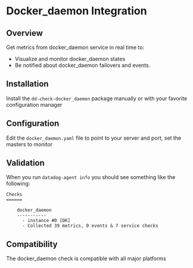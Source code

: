# Docker_daemon Integration

## Overview

Get metrics from docker_daemon service in real time to:

* Visualize and monitor docker_daemon states
* Be notified about docker_daemon failovers and events.

## Installation

Install the `dd-check-docker_daemon` package manually or with your favorite configuration manager

## Configuration

Edit the `docker_daemon.yaml` file to point to your server and port, set the masters to monitor

## Validation

When you run `datadog-agent info` you should see something like the following:

    Checks
    ======

        docker_daemon
        -----------
          - instance #0 [OK]
          - Collected 39 metrics, 0 events & 7 service checks

## Compatibility

The docker_daemon check is compatible with all major platforms
